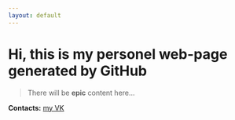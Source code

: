 ```yaml
---
layout: default
---
```





# Hi, this is my personel web-page generated by GitHub

>
> There will be **epic** content here...
>



**Contacts:**
[my VK](https://vk.com/vadik_alp)
